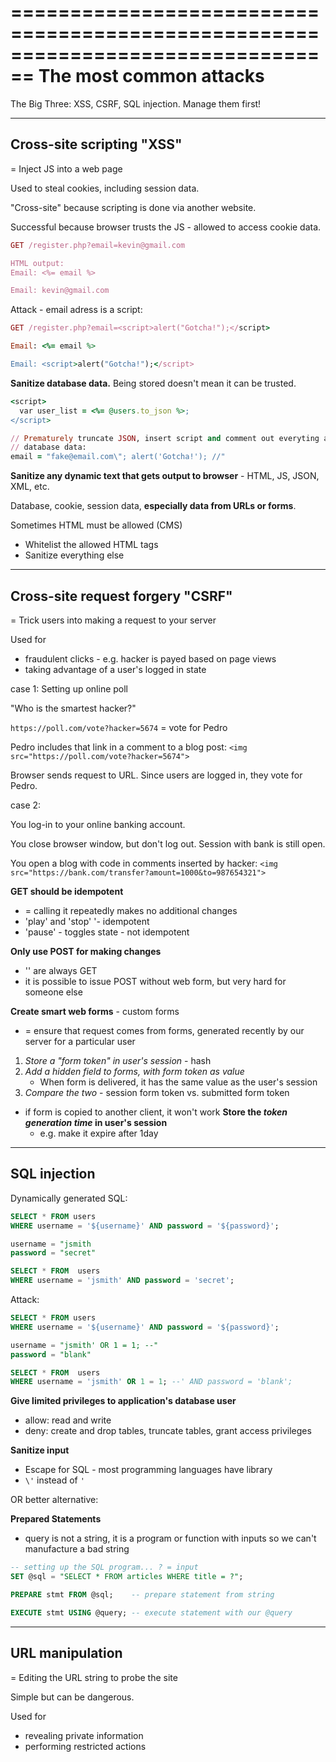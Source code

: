 ================================================================================
 The most common attacks
================================================================================

The Big Three: XSS, CSRF, SQL injection. 
Manage them first!

--------------------------------------------------------------------------------
 Cross-site scripting "XSS"
--------------------------------------------------------------------------------

= Inject JS into a web page 

Used to steal cookies, including session data.

"Cross-site" because scripting is done via another website.

Successful because browser trusts the JS - allowed to access cookie data.

```ruby
GET /register.php?email=kevin@gmail.com

HTML output:
Email: <%= email %> 

Email: kevin@gmail.com  
```
Attack - email adress is a script:
```ruby
GET /register.php?email=<script>alert("Gotcha!");</script>

Email: <%= email %>

Email: <script>alert("Gotcha!");</script>
```

**Sanitize database data.** 
Being stored doesn't mean it can be trusted.

```ruby
<script>
  var user_list = <%= @users.to_json %>;
</script>

// Prematurely truncate JSON, insert script and comment out everyting after...
// database data:
email = "fake@email.com\"; alert('Gotcha!'); //"
```

**Sanitize any dynamic text that gets output to browser** - HTML, JS, JSON, XML, etc.

Database, cookie, session data, **especially data from URLs or forms**.

Sometimes HTML must be allowed (CMS)
  * Whitelist the allowed HTML tags
  * Sanitize everything else

--------------------------------------------------------------------------------
 Cross-site request forgery "CSRF"
--------------------------------------------------------------------------------

= Trick users into making a request to your server

Used for
  * fraudulent clicks - e.g. hacker is payed based on page views
  * taking advantage of a user's logged in state

case 1: Setting up online poll

"Who is the smartest hacker?"

`https://poll.com/vote?hacker=5674` = vote for Pedro

Pedro includes that link in a comment to a blog post:
`<img src="https://poll.com/vote?hacker=5674">`

Browser sends request to URL. Since users are logged in, they vote for Pedro.

case 2: 

You log-in to your online banking account.

You close browser window, but don't log out. Session with bank is still open.

You open a blog with code in comments inserted by hacker:
`<img src="https://bank.com/transfer?amount=1000&to=987654321">`

**GET should be idempotent**    
  * = calling it repeatedly makes no additional changes 
  * 'play' and 'stop' '- idempotent
  * 'pause' - toggles state - not idempotent

**Only use POST for making changes**
  * '<img>' are always GET
  * it is possible to issue POST without web form, but very hard for someone else

**Create smart web forms** - custom forms
  * = ensure that request comes from forms, generated recently by our server for a 
      particular user 

  1. *Store a "form token" in user's session* - hash
  2. *Add a hidden field to forms, with form token as value*
       * When form is delivered, it has the same value as the user's session
  3. *Compare the two* - session form token vs. submitted form token

  * if form is copied to another client, it won't work
  **Store the *token generation time* in user's session**
    * e.g. make it expire after 1day

--------------------------------------------------------------------------------
 SQL injection
--------------------------------------------------------------------------------
Dynamically generated SQL:
```sql
SELECT * FROM users
WHERE username = '${username}' AND password = '${password}';

username = "jsmith
password = "secret"

SELECT * FROM  users
WHERE username = 'jsmith' AND password = 'secret';
```
Attack:
```sql
SELECT * FROM users
WHERE username = '${username}' AND password = '${password}';

username = "jsmith' OR 1 = 1; --"
password = "blank"

SELECT * FROM  users
WHERE username = 'jsmith' OR 1 = 1; --' AND password = 'blank';
```

**Give limited privileges to application's database user**
  * allow: read and write
  * deny:  create and drop tables, truncate tables, grant access privileges   

**Sanitize input**
  * Escape for SQL - most programming languages have library
  * `\'` instead of `'`

OR better alternative:

**Prepared Statements**
  * query is not a string, it is a program or function with inputs so we can't 
    manufacture a bad string

```sql
-- setting up the SQL program... ? = input
SET @sql = "SELECT * FROM articles WHERE title = ?";

PREPARE stmt FROM @sql;    -- prepare statement from string

EXECUTE stmt USING @query; -- execute statement with our @query
```

--------------------------------------------------------------------------------
 URL manipulation
--------------------------------------------------------------------------------

= Editing the URL string to probe the site

Simple but can be dangerous.

Used for
  * revealing private information
  * performing restricted actions

 

